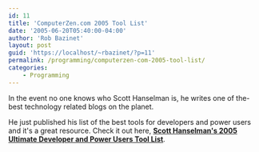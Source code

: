 ```yaml
---
id: 11
title: 'ComputerZen.com 2005 Tool List'
date: '2005-06-20T05:40:00-04:00'
author: 'Rob Bazinet'
layout: post
guid: 'https://localhost/~rbazinet/?p=11'
permalink: /programming/computerzen-com-2005-tool-list/
categories:
    - Programming
---
```


In the event no one knows who Scott Hanselman is, he writes one of the-best technology related blogs on the planet.

He just published his list of the best tools for developers and power users and it's a great resource. Check it out here, [**Scott Hanselman's 2005 Ultimate Developer and Power Users Tool List**](https://www.hanselman.com/blog/Trackback.aspx?guid=cbb7f3df-b9dd-4a4a-8cc6-83d87c117d26).